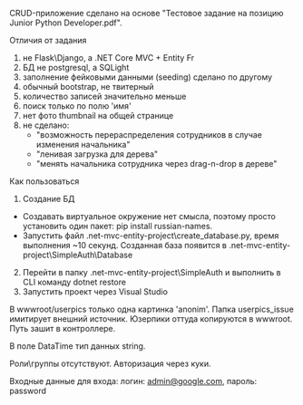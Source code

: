 CRUD-приложение сделано на основе "Тестовое задание на позицию Junior Python Developer.pdf".


Отличия от задания
1) не Flask\Django, а .NET Core MVC + Entity Fr
2) БД не postgresql, а SQLight
3) заполнение фейковыми данными (seeding) сделано по другому
4) обычный bootstrap, не твитерный
5) количество записей значительно меньше
7) поиск только по полю 'имя' 
6) нет фото thumbnail на общей странице
7) не сделано:
   - "возможность перераспределения сотрудников в случае изменения начальника" 
   - "ленивая загрузка для дерева" 
   - "менять начальника сотрудника через drag-n-drop в дереве"  



Как пользоваться
1. Создание БД 
- Создавать виртуальное окружение нет смысла, поэтому просто установить один пакет: pip install russian-names.
- Запустить файл .net-mvc-entity-project\create_database.py, время выполнения ~10 секунд.
  Созданная база появится в .net-mvc-entity-project\SimpleAuth\Database
2. Перейти в папку \.net-mvc-entity-project\SimpleAuth и выполнить в CLI команду dotnet restore
3. Запустить проект через Visual Studio



В wwwroot/userpics только одна картинка 'anonim'.
Папка userpics_issue имитирует внешний источник. Юзерпики оттуда копируются в wwwroot. Путь 
зашит в контроллере.

В поле DataTime тип данных string.

Роли\группы отсутствуют. Авторизация через куки.

Входные данные для входа:
логин: admin@google.com, пароль: password